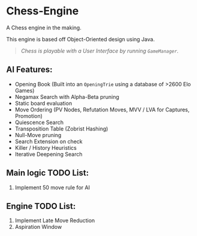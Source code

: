 # Chess-Engine

A Chess engine in the making.

This engine is based off Object-Oriented design using Java.

> _Chess is playable with a User Interface by running `GameManager`._

## AI Features:
* Opening Book (Built into an `OpeningTrie` using a database of >2600 Elo Games)
* Negamax Search with Alpha-Beta pruning
* Static board evaluation
* Move Ordering (PV Nodes, Refutation Moves, MVV / LVA for Captures, Promotion)
* Quiescence Search
* Transposition Table (Zobrist Hashing)
* Null-Move pruning
* Search Extension on check
* Killer / History Heuristics
* Iterative Deepening Search

## Main logic TODO List:
1) Implement 50 move rule for AI

## Engine TODO List:
1) Implement Late Move Reduction
2) Aspiration Window

